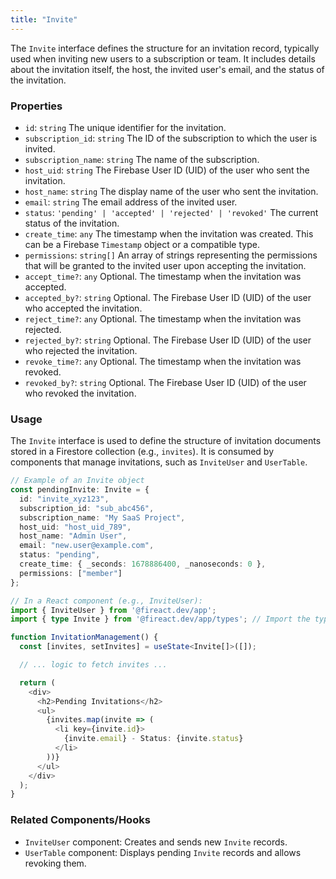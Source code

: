 ```yaml
---
title: "Invite"
---
```


The `Invite` interface defines the structure for an invitation record, typically used when inviting new users to a subscription or team. It includes details about the invitation itself, the host, the invited user's email, and the status of the invitation.

### Properties

- `id`: `string`
  The unique identifier for the invitation.
- `subscription_id`: `string`
  The ID of the subscription to which the user is invited.
- `subscription_name`: `string`
  The name of the subscription.
- `host_uid`: `string`
  The Firebase User ID (UID) of the user who sent the invitation.
- `host_name`: `string`
  The display name of the user who sent the invitation.
- `email`: `string`
  The email address of the invited user.
- `status`: `'pending' | 'accepted' | 'rejected' | 'revoked'`
  The current status of the invitation.
- `create_time`: `any`
  The timestamp when the invitation was created. This can be a Firebase `Timestamp` object or a compatible type.
- `permissions`: `string[]`
  An array of strings representing the permissions that will be granted to the invited user upon accepting the invitation.
- `accept_time?`: `any`
  Optional. The timestamp when the invitation was accepted.
- `accepted_by?`: `string`
  Optional. The Firebase User ID (UID) of the user who accepted the invitation.
- `reject_time?`: `any`
  Optional. The timestamp when the invitation was rejected.
- `rejected_by?`: `string`
  Optional. The Firebase User ID (UID) of the user who rejected the invitation.
- `revoke_time?`: `any`
  Optional. The timestamp when the invitation was revoked.
- `revoked_by?`: `string`
  Optional. The Firebase User ID (UID) of the user who revoked the invitation.

### Usage

The `Invite` interface is used to define the structure of invitation documents stored in a Firestore collection (e.g., `invites`). It is consumed by components that manage invitations, such as `InviteUser` and `UserTable`.

```typescript
// Example of an Invite object
const pendingInvite: Invite = {
  id: "invite_xyz123",
  subscription_id: "sub_abc456",
  subscription_name: "My SaaS Project",
  host_uid: "host_uid_789",
  host_name: "Admin User",
  email: "new.user@example.com",
  status: "pending",
  create_time: { _seconds: 1678886400, _nanoseconds: 0 },
  permissions: ["member"]
};

// In a React component (e.g., InviteUser):
import { InviteUser } from '@fireact.dev/app';
import { type Invite } from '@fireact.dev/app/types'; // Import the type

function InvitationManagement() {
  const [invites, setInvites] = useState<Invite[]>([]);

  // ... logic to fetch invites ...

  return (
    <div>
      <h2>Pending Invitations</h2>
      <ul>
        {invites.map(invite => (
          <li key={invite.id}>
            {invite.email} - Status: {invite.status}
          </li>
        ))}
      </ul>
    </div>
  );
}
```

### Related Components/Hooks

- `InviteUser` component: Creates and sends new `Invite` records.
- `UserTable` component: Displays pending `Invite` records and allows revoking them.
